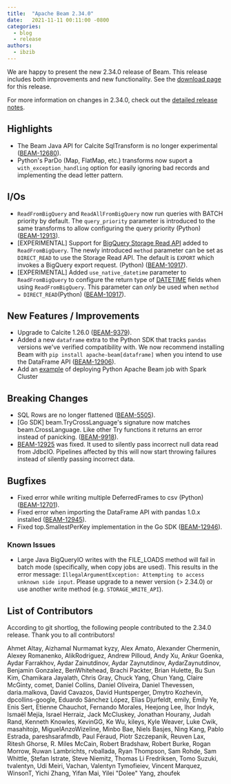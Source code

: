 ```yaml
---
title:  "Apache Beam 2.34.0"
date:   2021-11-11 00:11:00 -0800
categories:
  - blog
  - release
authors:
  - ibzib
---
```


<!--
Licensed under the Apache License, Version 2.0 (the "License");
you may not use this file except in compliance with the License.
You may obtain a copy of the License at
http://www.apache.org/licenses/LICENSE-2.0
Unless required by applicable law or agreed to in writing, software
distributed under the License is distributed on an "AS IS" BASIS,
WITHOUT WARRANTIES OR CONDITIONS OF ANY KIND, either express or implied.
See the License for the specific language governing permissions and
limitations under the License.
-->

We are happy to present the new 2.34.0 release of Beam.
This release includes both improvements and new functionality.
See the [download page](/get-started/downloads/#2340-2021-11-11) for this release.

<!--more-->

For more information on changes in 2.34.0, check out the [detailed release
notes](https://issues.apache.org/jira/secure/ReleaseNote.jspa?projectId=12319527&version=12350405).

## Highlights

* The Beam Java API for Calcite SqlTransform is no longer experimental ([BEAM-12680](https://issues.apache.org/jira/browse/BEAM-12680)).
* Python's ParDo (Map, FlatMap, etc.) transforms now suport a `with_exception_handling` option for easily ignoring bad records and implementing the dead letter pattern.

## I/Os

* `ReadFromBigQuery` and `ReadAllFromBigQuery` now run queries with BATCH priority by default. The `query_priority` parameter is introduced to the same transforms to allow configuring the query priority (Python) ([BEAM-12913](https://issues.apache.org/jira/browse/BEAM-12913)).
* [EXPERIMENTAL] Support for [BigQuery Storage Read API](https://cloud.google.com/bigquery/docs/reference/storage) added to `ReadFromBigQuery`. The newly introduced `method` parameter can be set as `DIRECT_READ` to use the Storage Read API. The default is `EXPORT` which invokes a BigQuery export request. (Python) ([BEAM-10917](https://issues.apache.org/jira/browse/BEAM-10917)).
* [EXPERIMENTAL] Added `use_native_datetime` parameter to `ReadFromBigQuery` to configure the return type of [DATETIME](https://cloud.google.com/bigquery/docs/reference/standard-sql/data-types#datetime_type) fields when using `ReadFromBigQuery`. This parameter can *only* be used when `method = DIRECT_READ`(Python) ([BEAM-10917](https://issues.apache.org/jira/browse/BEAM-10917)).

## New Features / Improvements

* Upgrade to Calcite 1.26.0 ([BEAM-9379](https://issues.apache.org/jira/browse/BEAM-9379)).
* Added a new `dataframe` extra to the Python SDK that tracks `pandas` versions
  we've verified compatibility with. We now recommend installing Beam with `pip
  install apache-beam[dataframe]` when you intend to use the DataFrame API
  ([BEAM-12906](https://issues.apache.org/jira/browse/BEAM-12906)).
* Add an [example](https://github.com/cometta/python-apache-beam-spark) of deploying Python Apache Beam job with Spark Cluster

## Breaking Changes

* SQL Rows are no longer flattened ([BEAM-5505](https://issues.apache.org/jira/browse/BEAM-5505)).
* [Go SDK] beam.TryCrossLanguage's signature now matches beam.CrossLanguage. Like other Try functions it returns an error instead of panicking. ([BEAM-9918](https://issues.apache.org/jira/browse/BEAM-9918)).
* [BEAM-12925](https://jira.apache.org/jira/browse/BEAM-12925) was fixed. It used to silently pass incorrect null data read from JdbcIO. Pipelines affected by this will now start throwing failures instead of silently passing incorrect data.

## Bugfixes

* Fixed error while writing multiple DeferredFrames to csv (Python) ([BEAM-12701](https://issues.apache.org/jira/browse/BEAM-12701)).
* Fixed error when importing the DataFrame API with pandas 1.0.x installed ([BEAM-12945](https://issues.apache.org/jira/browse/BEAM-12945)).
* Fixed top.SmallestPerKey implementation in the Go SDK ([BEAM-12946](https://issues.apache.org/jira/browse/BEAM-12946)).

### Known Issues

* Large Java BigQueryIO writes with the FILE_LOADS method will fail in batch mode (specifically, when copy jobs are used). 
  This results in the error message: `IllegalArgumentException: Attempting to access unknown side input`. 
  Please upgrade to a newer version (> 2.34.0) or use another write method (e.g. `STORAGE_WRITE_API`).

## List of Contributors

According to git shortlog, the following people contributed to the 2.34.0 release. Thank you to all contributors!

Ahmet Altay,
Aizhamal Nurmamat kyzy,
Alex Amato,
Alexander Chermenin,
Alexey Romanenko,
AlikRodriguez,
Andrew Pilloud,
Andy Xu,
Ankur Goenka,
Aydar Farrakhov,
Aydar Zainutdinov,
Aydar Zaynutdinov,
AydarZaynutdinov,
Benjamin Gonzalez,
BenWhitehead,
Brachi Packter,
Brian Hulette,
Bu Sun Kim,
Chamikara Jayalath,
Chris Gray,
Chuck Yang,
Chun Yang,
Claire McGinty,
comet,
Daniel Collins,
Daniel Oliveira,
Daniel Thevessen,
daria.malkova,
David Cavazos,
David Huntsperger,
Dmytro Kozhevin,
dpcollins-google,
Eduardo Sánchez López,
Elias Djurfeldt,
emily,
Emily Ye,
Enis Sert,
Etienne Chauchot,
Fernando Morales,
Heejong Lee,
Ihor Indyk,
Ismaël Mejía,
Israel Herraiz,
Jack McCluskey,
Jonathan Hourany,
Judah Rand,
Kenneth Knowles,
KevinGG,
Ke Wu,
kileys,
Kyle Weaver,
Luke Cwik,
masahitojp,
MiguelAnzoWizeline,
Minbo Bae,
Niels Basjes,
Ning Kang,
Pablo Estrada,
pareshsarafmdb,
Paul Féraud,
Piotr Szczepanik,
Reuven Lax,
Ritesh Ghorse,
R. Miles McCain,
Robert Bradshaw,
Robert Burke,
Rogan Morrow,
Ruwan Lambrichts,
rvballada,
Ryan Thompson,
Sam Rohde,
Sam Whittle,
Ștefan Istrate,
Steve Niemitz,
Thomas Li Fredriksen,
Tomo Suzuki,
tvalentyn,
Udi Meiri,
Vachan,
Valentyn Tymofieiev,
Vincent Marquez,
WinsonT,
Yichi Zhang,
Yifan Mai,
Yilei "Dolee" Yang,
zhoufek
